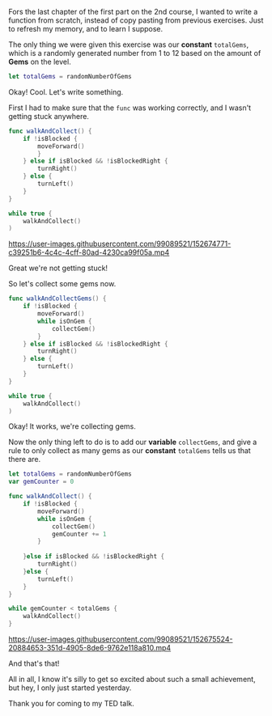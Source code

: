 Fors the last chapter of the first part on the 2nd course, I wanted to write a function from scratch, instead of copy pasting from previous exercises.
Just to refresh my memory, and to learn I suppose.

The only thing we were given this exercise was our **constant** `totalGems`, which is a randomly generated number from 1 to 12 based on the amount of 
**Gems** on the level.

```swift
let totalGems = randomNumberOfGems
```

Okay! Cool. Let's write something.

First I had to make sure that the `func` was working correctly, and I wasn't getting stuck anywhere.

```Swift
func walkAndCollect() {
    if !isBlocked {
        moveForward()
        }
    } else if isBlocked && !isBlockedRight {
        turnRight()
    } else {
        turnLeft()
    }
}

while true {
    walkAndCollect()
)
```
https://user-images.githubusercontent.com/99089521/152674771-c39251b6-4c4c-4cff-80ad-4230ca99f05a.mp4

Great we're not getting stuck!

So let's collect some gems now.

```swift
func walkAndCollectGems() {
    if !isBlocked {
        moveForward()
        while isOnGem {
            collectGem()
        }
    } else if isBlocked && !isBlockedRight {
        turnRight()
    } else {
        turnLeft()
    }
}

while true {
    walkAndCollect()
)
```

Okay! It works, we're collecting gems.

Now the only thing left to do is to add our **variable** `collectGems`, and give a rule to only collect as many gems as our **constant** `totalGems` tells
us that there are.

```swift
let totalGems = randomNumberOfGems
var gemCounter = 0

func walkAndCollect() {
    if !isBlocked {
        moveForward()
        while isOnGem {
            collectGem()
            gemCounter += 1
        }
        
    }else if isBlocked && !isBlockedRight {
        turnRight()
    }else {
        turnLeft()
    }
}

while gemCounter < totalGems {
    walkAndCollect()
}
```
https://user-images.githubusercontent.com/99089521/152675524-20884653-351d-4905-8de6-9762e118a810.mp4

And that's that!

All in all, I know it's silly to get so excited about such a small achievement, but hey, I only just started yesterday. 

Thank you for coming to my TED talk.
